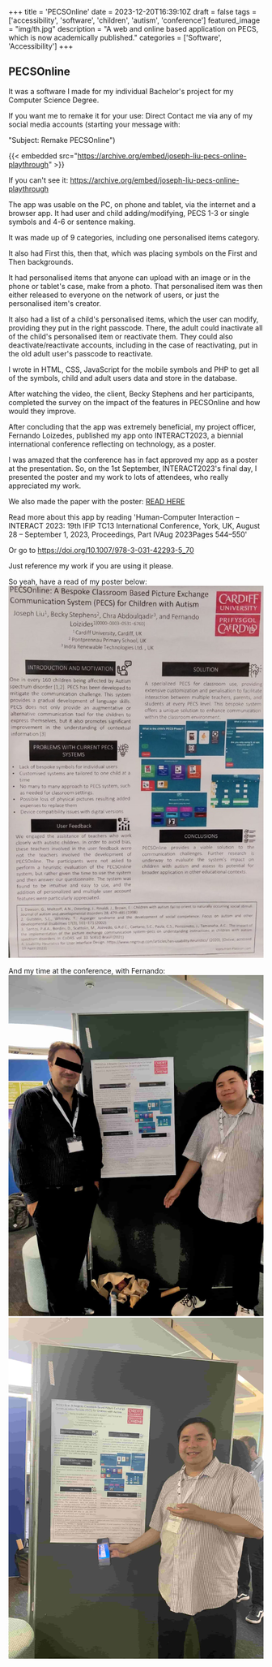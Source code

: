 +++
title = 'PECSOnline'
date = 2023-12-20T16:39:10Z
draft = false
tags = ['accessibility', 'software', 'children', 'autism', 'conference']
featured_image = "img/th.jpg"
description = "A web and online based application on PECS, which is now academically published."
categories = ['Software', 'Accessibility']
+++

## PECSOnline



It was a software I made for my individual Bachelor's project for my Computer Science Degree.

If you want me to remake it for your use: Direct Contact me via any of my social media accounts (starting your message with:

"Subject: Remake PECSOnline")

<!--- Find out how the embedded work by going to layouts/shortcodes/embedded.html ) -->

{{< embedded src="https://archive.org/embed/joseph-liu-pecs-online-playthrough" >}}

If you can't see it: https://archive.org/embed/joseph-liu-pecs-online-playthrough


The app was usable on the PC, on phone and tablet, via the internet and a browser app. It had user and child adding/modifying, PECS 1-3 or single symbols and 4-6 or sentence making.

It was made up of 9 categories, including one personalised items category.

It also had First this, then that, which was placing symbols on the First and Then backgrounds.

It had personalised items that anyone can upload with an image or in the phone or tablet's case, make from a photo. That personalised item was then either released to everyone on the network of users, or just the personalised item's creator.

It also had a list of a child's personalised items, which the user can modify, providing they put in the right passcode. There, the adult could inactivate all of the child's personalised item or reactivate them. They could also deactivate/reactivate accounts, including in the case of reactivating, put in the old adult user's passcode to reactivate.

I wrote in HTML, CSS, JavaScript for the mobile symbols and PHP to get all of the symbols, child and adult users data and store in the database.

After watching the video, the client, Becky Stephens and her participants, completed the survey on the impact of the features in PECSOnline and how would they improve.

After concluding that the app was extremely beneficial, my project officer, Fernando Loizedes, published my app onto INTERACT2023, a biennial international conference reflecting on technology, as a poster.

I was amazed that the conference has in fact approved my app as a poster at the presentation. So, on the 1st September, INTERACT2023's final day, I presented the poster and my work to lots of attendees, who really appreciated my work.

We also made the paper with the poster: [READ HERE](https://orca.cardiff.ac.uk/id/eprint/162103/1/PECSOnline__A_Bespoke_Classroom_Based_Picture_Exchange_Communication_System__PECS__for_Children_with_Autism.pdf)

Read more about this app by reading 'Human-Computer Interaction – INTERACT 2023: 19th IFIP TC13 International Conference, York, UK, August 28 – September 1, 2023, Proceedings, Part IVAug 2023Pages 544–550'

Or go to https://doi.org/10.1007/978-3-031-42293-5_70

Just reference my work if you are using it please.

So yeah, have a read of my poster below:
![PECSOnline poster](/img/pecs-poster.jpg)

And my time at the conference, with Fernando:
![Both of us](/img/projof.jpg)
![Me at the conf](/img/meatinteract.jpg)

